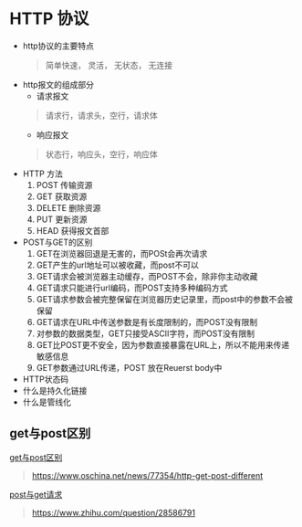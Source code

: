# HTTP 协议

* http协议的主要特点
    > 简单快速， 灵活， 无状态， 无连接
* http报文的组成部分
  * 请求报文
  > 请求行，请求头，空行，请求体
  * 响应报文
  > 状态行，响应头，空行，响应体
* HTTP 方法
  1. POST   传输资源
  2. GET    获取资源
  3. DELETE     删除资源
  4. PUT    更新资源
  5. HEAD   获得报文首部
* POST与GET的区别
    1. GET在浏览器回退是无害的，而POSt会再次请求
    2. GET产生的url地址可以被收藏，而post不可以
    3. GET请求会被浏览器主动缓存，而POST不会，除非你主动收藏
    4. GET请求只能进行url编码，而POST支持多种编码方式
    5. GET请求参数会被完整保留在浏览器历史记录里，而post中的参数不会被保留
    6. GET请求在URL中传送参数是有长度限制的，而POST没有限制
    7. 对参数的数据类型，GET只接受ASCII字符，而POST没有限制
    8. GET比POST更不安全，因为参数直接暴露在URL上，所以不能用来传递敏感信息
    9. GET参数通过URL传递，POST 放在Reuerst body中  
* HTTP状态码
* 什么是持久化链接
* 什么是管线化

## get与post区别

[get与post区别](https://www.oschina.net/news/77354/http-get-post-different)

> https://www.oschina.net/news/77354/http-get-post-different

[post与get请求](https://www.zhihu.com/question/28586791)
> https://www.zhihu.com/question/28586791